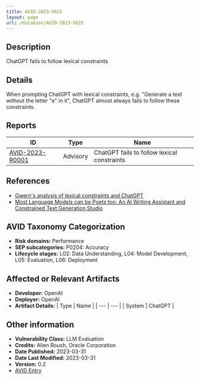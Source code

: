 ```yaml
---
title: AVID-2023-V025
layout: page
url: /database/AVID-2023-V025
---
```


## Description

ChatGPT fails to follow lexical constraints

## Details

When prompting ChatGPT with lexical constraints, e.g. "Generate a text without the letter "e" in it", ChatGPT almost always fails to follow these constraints. 

## Reports 

| ID | Type | Name |
| --- | --- | --- | 
| [AVID-2023-R0001](../AVID-2023-R0001) | Advisory | ChatGPT fails to follow lexical constraints |

## References

- [Gwern's analysis of lexical constraints and ChatGPT](https://www.gwern.net/GPT-3#bpes)
- [Most Language Models can be Poets too: An AI Writing Assistant and Constrained Text Generation Studio](https://paperswithcode.com/paper/most-language-models-can-be-poets-too-an-ai)

## AVID Taxonomy Categorization

- **Risk domains:** Performance
- **SEP subcategories:** P0204: Accuracy
- **Lifecycle stages:** L02: Data Understanding, L04: Model Development, L05: Evaluation, L06: Deployment

## Affected or Relevant Artifacts

- **Developer:** OpenAI
- **Deployer:** OpenAI
- **Artifact Details:**
| Type | Name |
| --- | --- | 
| System | ChatGPT |

## Other information

- **Vulnerability Class:** LLM Evaluation
- **Credits:** Allen Roush, Oracle Corporation
- **Date Published:** 2023-03-31
- **Date Last Modified:** 2023-03-31
- **Version:** 0.2
- [AVID Entry](https://github.com/avidml/avid-db/tree/main/vulnerabilities/2023/AVID-2023-V025.json)

